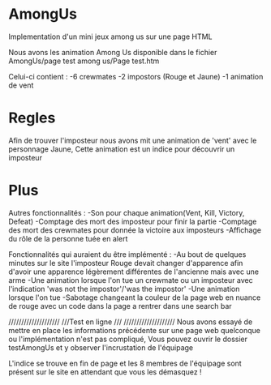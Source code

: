 # AmongUs
Implementation d'un mini jeux among us sur une page HTML

Nous avons les animation Among Us disponible dans le fichier  AmongUs/page test among us/Page test.htm 

Celui-ci contient :
	-6 crewmates
	-2 impostors (Rouge et Jaune)
	-1 animation de vent

# Regles

Afin de trouver l'imposteur nous avons mit une animation de 'vent' avec le personnage Jaune,
Cette animation est un indice pour découvrir un imposteur

# Plus
Autres fonctionnalités :
	-Son pour chaque animation(Vent, Kill, Victory, Defeat)
	-Comptage des mort des imposteur pour finir la partie
	-Comptage des mort des crewmates pour donnée la victoire aux imposteurs
	-Affichage du rôle de la personne tuée en alert

Fonctionnalités qui auraient du être implémenté :
	-Au bout de quelques minutes sur le site l'imposteur Rouge devait changer d'apparence afin d'avoir une apparence légèrement différentes de l'ancienne mais avec une arme
	-Une animation lorsque l'on tue un crewmate ou un imposteur avec l'indication 'was not the impostor'/'was the impostor'
	-Une animation lorsque l'on tue
	-Sabotage changeant la couleur de la page web en nuance de rouge avec un code dans la page a rentrer dans une search bar

////////////////////
///Test en ligne ///
////////////////////
Nous avons essayé de mettre en place les informations précédente sur une page web quelconque ou l'implémentation n'est pas compliqué, 
Vous pouvez ouvrir le dossier testAmongUs et y observer l'incrustation de l'équipage

L'indice se trouve en fin de page et les 8 membres de l'équipage sont présent sur le site en attendant que vous les démasquez !
